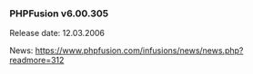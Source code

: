 ### PHPFusion v6.00.305
Release date: 12.03.2006

News: https://www.phpfusion.com/infusions/news/news.php?readmore=312
